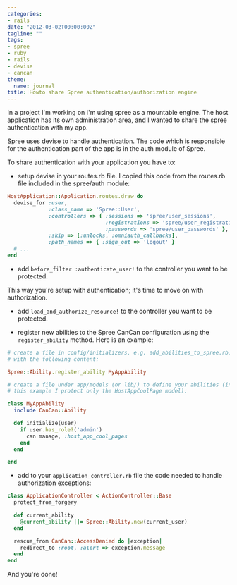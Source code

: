 ```yaml
---
categories:
- rails
date: "2012-03-02T00:00:00Z"
tagline: ""
tags:
- spree
- ruby
- rails
- devise
- cancan
theme:
  name: journal
title: Howto share Spree authentication/authorization engine
---
```



In a project I'm working on I'm using spree as a mountable engine. The
host application has its own administration area, and I wanted to share
the spree authentication with my app.

Spree uses devise to handle authentication. The code which is
responsible for the authentication part of the app is in the auth module
of Spree.

To share authentication with your application you have to:

* setup devise in your routes.rb file. I copied this code from the
  routes.rb file included in the spree/auth module:

```ruby
HostApplication::Application.routes.draw do
  devise_for :user,
             :class_name => 'Spree::User',
             :controllers => { :sessions => 'spree/user_sessions',
                               :registrations => 'spree/user_registrations',
                               :passwords => 'spree/user_passwords' },
             :skip => [:unlocks, :omniauth_callbacks],
             :path_names => { :sign_out => 'logout' }
  # ...
end
```

* add `before_filter :authenticate_user!` to the controller you want to
  be protected.

This way you're setup with authentication; it's time to move on with
authorization.

* add `load_and_authorize_resource!` to the controller you want to be protected.

* register new abilities to the Spree CanCan configuration using the
  `register_ability` method. Here is an example:

```ruby
# create a file in config/initializers, e.g. add_abilities_to_spree.rb,
# with the following content:

Spree::Ability.register_ability MyAppAbility

# create a file under app/models (or lib/) to define your abilities (in
# this example I protect only the HostAppCoolPage model):

class MyAppAbility
  include CanCan::Ability

  def initialize(user)
    if user.has_role?('admin')
      can manage, :host_app_cool_pages
    end
  end

end
```

* add to your `application_controller.rb` file the code needed to handle
  authorization exceptions:

```ruby
class ApplicationController < ActionController::Base
  protect_from_forgery

  def current_ability
    @current_ability ||= Spree::Ability.new(current_user)
  end

  rescue_from CanCan::AccessDenied do |exception|
    redirect_to :root, :alert => exception.message
  end
end
```

And you're done!
